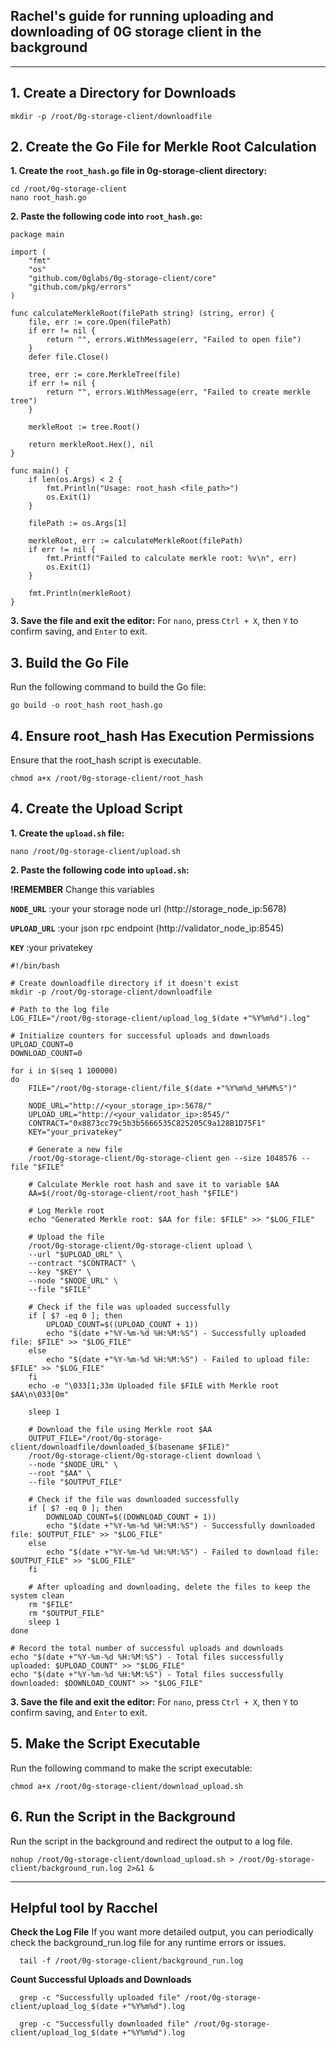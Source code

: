## Rachel's guide for running uploading and downloading of 0G storage client in the background



-----------------------------------------------------------------


## 1. Create a Directory for Downloads
    
    mkdir -p /root/0g-storage-client/downloadfile
    

## 2. Create the Go File for Merkle Root Calculation

**1. Create the `root_hash.go` file in 0g-storage-client directory:**
        
    cd /root/0g-storage-client
    nano root_hash.go

**2. Paste the following code into `root_hash.go`:**
```
package main

import (
    "fmt"
    "os"
    "github.com/0glabs/0g-storage-client/core"
    "github.com/pkg/errors"
)

func calculateMerkleRoot(filePath string) (string, error) {
    file, err := core.Open(filePath)
    if err != nil {
        return "", errors.WithMessage(err, "Failed to open file")
    }
    defer file.Close()

    tree, err := core.MerkleTree(file)
    if err != nil {
        return "", errors.WithMessage(err, "Failed to create merkle tree")
    }

    merkleRoot := tree.Root()

    return merkleRoot.Hex(), nil
}

func main() {
    if len(os.Args) < 2 {
        fmt.Println("Usage: root_hash <file_path>")
        os.Exit(1)
    }

    filePath := os.Args[1]

    merkleRoot, err := calculateMerkleRoot(filePath)
    if err != nil {
        fmt.Printf("Failed to calculate merkle root: %v\n", err)
        os.Exit(1)
    }

    fmt.Println(merkleRoot)
}
```

**3. Save the file and exit the editor:**
   For `nano`, press `Ctrl + X`, then `Y` to confirm saving, and `Enter` to exit.

## 3. Build the Go File
Run the following command to build the Go file:

    go build -o root_hash root_hash.go

## 4. Ensure root_hash Has Execution Permissions
Ensure that the root_hash script is executable.

    chmod a+x /root/0g-storage-client/root_hash

## 4. Create the Upload Script

**1. Create the `upload.sh` file:**

    nano /root/0g-storage-client/upload.sh

**2. Paste the following code into `upload.sh`:**
 
 **!REMEMBER** Change this variables
 
 **`NODE_URL`**    :your your storage node url (http://storage_node_ip:5678)
 
 **`UPLOAD_URL`**  :your json rpc endpoint (http://validator_node_ip:8545)
 
 **`KEY`**         :your privatekey
```
#!/bin/bash

# Create downloadfile directory if it doesn't exist
mkdir -p /root/0g-storage-client/downloadfile

# Path to the log file
LOG_FILE="/root/0g-storage-client/upload_log_$(date +"%Y%m%d").log"

# Initialize counters for successful uploads and downloads
UPLOAD_COUNT=0
DOWNLOAD_COUNT=0

for i in $(seq 1 100000)
do
    FILE="/root/0g-storage-client/file_$(date +"%Y%m%d_%H%M%S")"

    NODE_URL="http://<your_storage_ip>:5678/"
    UPLOAD_URL="http://<your_validator_ip>:8545/"
    CONTRACT="0x8873cc79c5b3b5666535C825205C9a128B1D75F1"
    KEY="your_privatekey"

    # Generate a new file
    /root/0g-storage-client/0g-storage-client gen --size 1048576 --file "$FILE"

    # Calculate Merkle root hash and save it to variable $AA
    AA=$(/root/0g-storage-client/root_hash "$FILE")

    # Log Merkle root
    echo "Generated Merkle root: $AA for file: $FILE" >> "$LOG_FILE"

    # Upload the file
    /root/0g-storage-client/0g-storage-client upload \
    --url "$UPLOAD_URL" \
    --contract "$CONTRACT" \
    --key "$KEY" \
    --node "$NODE_URL" \
    --file "$FILE"

    # Check if the file was uploaded successfully
    if [ $? -eq 0 ]; then
        UPLOAD_COUNT=$((UPLOAD_COUNT + 1))
        echo "$(date +"%Y-%m-%d %H:%M:%S") - Successfully uploaded file: $FILE" >> "$LOG_FILE"
    else
        echo "$(date +"%Y-%m-%d %H:%M:%S") - Failed to upload file: $FILE" >> "$LOG_FILE"
    fi
    echo -e "\033[1;33m Uploaded file $FILE with Merkle root $AA\n\033[0m"

    sleep 1

    # Download the file using Merkle root $AA
    OUTPUT_FILE="/root/0g-storage-client/downloadfile/downloaded_$(basename $FILE)"
    /root/0g-storage-client/0g-storage-client download \
    --node "$NODE_URL" \
    --root "$AA" \
    --file "$OUTPUT_FILE"

    # Check if the file was downloaded successfully
    if [ $? -eq 0 ]; then
        DOWNLOAD_COUNT=$((DOWNLOAD_COUNT + 1))
        echo "$(date +"%Y-%m-%d %H:%M:%S") - Successfully downloaded file: $OUTPUT_FILE" >> "$LOG_FILE"
    else
        echo "$(date +"%Y-%m-%d %H:%M:%S") - Failed to download file: $OUTPUT_FILE" >> "$LOG_FILE"
    fi

    # After uploading and downloading, delete the files to keep the system clean
    rm "$FILE"
    rm "$OUTPUT_FILE"
    sleep 1
done

# Record the total number of successful uploads and downloads
echo "$(date +"%Y-%m-%d %H:%M:%S") - Total files successfully uploaded: $UPLOAD_COUNT" >> "$LOG_FILE"
echo "$(date +"%Y-%m-%d %H:%M:%S") - Total files successfully downloaded: $DOWNLOAD_COUNT" >> "$LOG_FILE"
```

**3. Save the file and exit the editor:**
For `nano`, press `Ctrl + X`, then `Y` to confirm saving, and `Enter` to exit.

## 5. Make the Script Executable
Run the following command to make the script executable:

    chmod a+x /root/0g-storage-client/download_upload.sh

## 6. Run the Script in the Background
Run the script in the background and redirect the output to a log file.

    nohup /root/0g-storage-client/download_upload.sh > /root/0g-storage-client/background_run.log 2>&1 &

-----------------------------------------------------------------

## Helpful tool by Racchel
 
 **Check the Log File**
 If you want more detailed output, you can periodically check the background_run.log file for any runtime errors or issues.
 
      tail -f /root/0g-storage-client/background_run.log

**Count Successful Uploads and Downloads**

      grep -c "Successfully uploaded file" /root/0g-storage-client/upload_log_$(date +"%Y%m%d").log

      grep -c "Successfully downloaded file" /root/0g-storage-client/upload_log_$(date +"%Y%m%d").log







   
